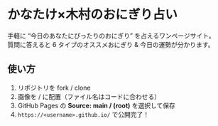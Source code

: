 # かなたけ×木村のおにぎり占い

手軽に “今日のあなたにぴったりのおにぎり” を占えるワンページサイト。  
質問に答えると 6 タイプのオススメおにぎり & 今日の運勢が分かります。

## 使い方
1. リポジトリを fork / clone  
2. 画像を / に配置（ファイル名はコードに合わせる）  
3. GitHub Pages の **Source: main / (root)** を選択して保存  
4. `https://<username>.github.io/` で公開完了！
